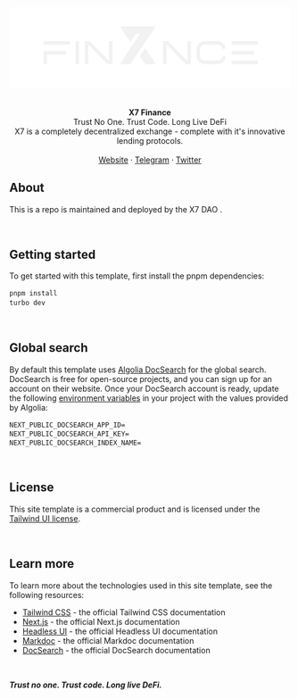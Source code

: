 ![x7BannerLogo](https://raw.githubusercontent.com/WoxieX/x7-dashboard/main/src/assets/images/x7banner.png)

<br />
<div align="center"><strong>X7 Finance</strong></div>
<div align="center">Trust No One. Trust Code. Long Live DeFi</div>
<div align="center">X7 is a completely decentralized exchange - complete with it's innovative lending protocols.</div>
<br />
<div align="center">
<a href="https://www.x7finance.org/">Website</a> 
<span> · </span>
<a href="https://t.me/X7m105portal">Telegram</a> 
<span> · </span>
<a href="https://twitter.com/x7_finance">Twitter</a>
</div>

## About

This is a repo is maintained and deployed by the X7 DAO .

<br />

## Getting started

To get started with this template, first install the pnpm dependencies:

```bash
pnpm install
turbo dev
```

<br />

## Global search

By default this template uses [Algolia DocSearch](https://docsearch.algolia.com) for the global search. DocSearch is free for open-source projects, and you can sign up for an account on their website. Once your DocSearch account is ready, update the following [environment variables](https://nextjs.org/docs/basic-features/environment-variables) in your project with the values provided by Algolia:

```
NEXT_PUBLIC_DOCSEARCH_APP_ID=
NEXT_PUBLIC_DOCSEARCH_API_KEY=
NEXT_PUBLIC_DOCSEARCH_INDEX_NAME=
```

<br />

## License

This site template is a commercial product and is licensed under the [Tailwind UI license](https://tailwindui.com/license).

<br />

## Learn more

To learn more about the technologies used in this site template, see the following resources:

- [Tailwind CSS](https://tailwindcss.com/docs) - the official Tailwind CSS documentation
- [Next.js](https://nextjs.org/docs) - the official Next.js documentation
- [Headless UI](https://headlessui.dev) - the official Headless UI documentation
- [Markdoc](https://markdoc.io) - the official Markdoc documentation
- [DocSearch](https://docsearch.algolia.com) - the official DocSearch documentation

<br />

_**Trust no one. Trust code. Long live DeFi.**_
